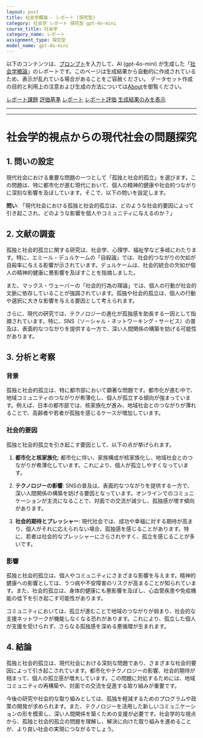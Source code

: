 ```yaml
---
layout: post
title: 社会学概論 - レポート (探究型)
category: 社会学 レポート 探究型 gpt-4o-mini
course_title: 社会学
category_name: レポート
assignment_type: 探究型
model_name: gpt-4o-mini
---
```


以下のコンテンツは、[プロンプト](http://127.0.0.1:8000/generated/社会学/gpt-4o-mini/prompt_レポート-探究型.md)を入力して、AI (gpt-4o-mini) が生成した「[社会学概論](/contents/社会学/)」のレポートです。このページは生成結果から自動的に作成されているため、表示が乱れている場合があることをご容赦ください。
データセット作成の目的と利用上の注意および生成の方法については[About](/About)を御覧ください。

[レポート課題](../レポート課題-探究型)
[評価基準](../評価基準-探究型)
[レポート](../レポート-探究型)
[レポート評価](../レポート評価-探究型)
[生成結果のみを表示](http://127.0.0.1:8000/generated/社会学/gpt-4o-mini/レポート-探究型.md)
  

***
***
  
# 社会学的視点からの現代社会の問題探究

## 1. 問いの設定

現代社会における重要な問題の一つとして「孤独と社会的孤立」を選びます。この問題は、特に都市化が進む現代において、個人の精神的健康や社会的つながりに深刻な影響を及ぼしています。そこで、以下の問いを設定します。

**問い**: 「現代社会における孤独と社会的孤立は、どのような社会的要因によって引き起こされ、どのような影響を個人やコミュニティに与えるのか？」

## 2. 文献の調査

孤独と社会的孤立に関する研究は、社会学、心理学、福祉学など多岐にわたります。特に、エミール・デュルケームの「自殺論」では、社会的つながりの欠如が自殺率に与える影響が示されています。デュルケームは、社会的統合の欠如が個人の精神的健康に悪影響を及ぼすことを指摘しました。

また、マックス・ウェーバーの「社会的行為の理論」では、個人の行動が社会的文脈に依存していることが強調されています。孤独や社会的孤立は、個人の行動や選択に大きな影響を与える要因として考えられます。

さらに、現代の研究では、テクノロジーの進化が孤独感を助長する一因として指摘されています。特に、SNS（ソーシャル・ネットワーキング・サービス）の普及は、表面的なつながりを提供する一方で、深い人間関係の構築を妨げる可能性があります。

## 3. 分析と考察

### 背景

孤独と社会的孤立は、特に都市部において顕著な問題です。都市化が進む中で、地域コミュニティのつながりが希薄化し、個人が孤立する傾向が強まっています。例えば、日本の都市部では、核家族化が進み、地域社会とのつながりが薄れることで、高齢者や若者が孤独を感じるケースが増加しています。

### 社会的要因

孤独と社会的孤立を引き起こす要因として、以下の点が挙げられます。

1. **都市化と核家族化**: 都市化に伴い、家族構成が核家族化し、地域社会とのつながりが希薄化しています。これにより、個人が孤立しやすくなっています。

2. **テクノロジーの影響**: SNSの普及は、表面的なつながりを提供する一方で、深い人間関係の構築を妨げる要因となっています。オンラインでのコミュニケーションが主流になることで、対面での交流が減少し、孤独感が増す傾向があります。

3. **社会的期待とプレッシャー**: 現代社会では、成功や幸福に対する期待が高まり、個人がそれに応えられない場合、孤独感を感じることがあります。特に、若者は社会的なプレッシャーにさらされやすく、孤立を感じることが多いです。

### 影響

孤独と社会的孤立は、個人やコミュニティにさまざまな影響を与えます。精神的健康への影響としては、うつ病や不安障害のリスクが高まることが知られています。また、社会的孤立は、身体的健康にも悪影響を及ぼし、心血管疾患や免疫機能の低下を引き起こす可能性があります。

コミュニティにおいては、孤立が進むことで地域のつながりが弱まり、社会的な支援ネットワークが機能しなくなる恐れがあります。これにより、孤立した個人が支援を受けられず、さらなる孤独感を深める悪循環が生まれます。

## 4. 結論

孤独と社会的孤立は、現代社会における深刻な問題であり、さまざまな社会的要因によって引き起こされています。都市化やテクノロジーの影響、社会的期待が相まって、個人の孤立感が増大しています。この問題に対処するためには、地域コミュニティの再構築や、対面での交流を促進する取り組みが重要です。

今後の研究や社会的な取り組みとしては、孤独を軽減するためのプログラムや政策の開発が求められます。また、テクノロジーを活用した新しいコミュニケーションの形を模索し、深い人間関係を築くための支援が必要です。社会学的な視点から、孤独と社会的孤立の問題を理解し、解決に向けた取り組みを進めることが、より良い社会の実現につながるでしょう。
